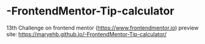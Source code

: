 # -FrontendMentor-Tip-calculator
13th Challenge on frontend mentor (https://www.frontendmentor.io) 
preview site: https://maryehb.github.io/-FrontendMentor-Tip-calculator/
